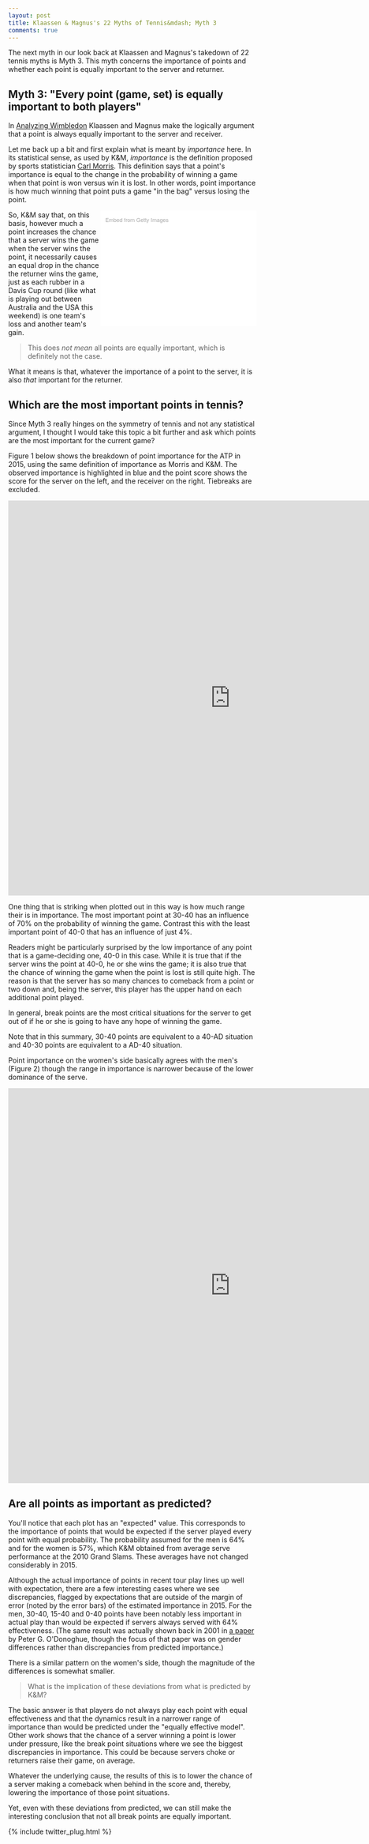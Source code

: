 ```yaml
---
layout: post
title: Klaassen & Magnus's 22 Myths of Tennis&mdash; Myth 3
comments: true
---
```



The next myth in our look back at Klaassen and Magnus's takedown of 22 tennis myths is Myth 3. This myth concerns the importance of points and whether each point is equally important to the server and returner.



## Myth 3: "Every point (game, set) is equally important to both players"

 In [Analyzing Wimbledon](https://global.oup.com/academic/product/analyzing-wimbledon-9780199355952?cc=us&lang=en&#) Klaassen and Magnus make the logically argument that a point is always equally important to the server and receiver. 

Let me back up a bit and first explain what is meant by _importance_ here. In its statistical sense, as used by K&M, _importance_ is the definition proposed by sports statistician [Carl Morris](http://chance.amstat.org/2014/09/carl-morris/). This definition says that a point's importance is equal to the change in the probability of winning a game when that point is won versus win it is lost. In other words, point importance is how much winning that point puts a game "in the bag" versus losing the point.

<div class="getty embed image" style="background-color:#fff;display:inline-block;font-family:'Helvetica Neue',Helvetica,Arial,sans-serif;color:#a7a7a7;font-size:11px;width:100%;max-width:297px;float:right;padding:2%;"><div style="padding:0;margin:0;text-align:left;"><a href="http://www.gettyimages.com/detail/513835768" target="_blank" style="color:#a7a7a7;text-decoration:none;font-weight:normal !important;border:none;display:inline-block;">Embed from Getty Images</a></div><div style="overflow:hidden;position:relative;height:0;padding:66.666667% 0 0 0;width:100%;"><iframe src="//embed.gettyimages.com/embed/513835768?et=GWtg86qGRqlWdMTr2EQcYA&viewMoreLink=off&sig=GoAvDGQkCmyGgU5v-_EbcoG8RzW_HZy_oQ1-0lc_ggY=" width="297" height="198" scrolling="no" frameborder="0" style="display:inline-block;position:absolute;top:0;left:0;width:100%;height:100%;margin:0;"></iframe></div><p style="margin:0;"></p></div>

So, K&M say that, on this basis, however much a point increases the chance that a server wins the game when the server wins the point, it necessarily causes an equal drop in the chance the returner wins the game, just as each rubber in a Davis Cup round (like what is playing out between Australia and the USA this weekend) is one team's loss and another team's gain.

 > This does _not mean_ all points are equally important, which is definitely not the case. 

 What it means is that, whatever the importance of a point to the server, it is also _that_ important for the returner. 


## Which are the most important points in tennis? 

 Since Myth 3 really hinges on the symmetry of tennis and not any statistical argument, I thought I would take this topic a bit further and ask which points are the most important for the current game?

Figure 1 below shows the breakdown of point importance for the ATP in 2015, using the same definition of importance as Morris and K&M. The observed importance is highlighted in blue and the point score shows the score for the server on the left, and the receiver on the right. Tiebreaks are excluded.

<iframe width="900" height="800" frameborder="0" scrolling="no" src="https://plot.ly/~on-the-t/791.embed"></iframe>

One thing that is striking when plotted out in this way is how much range their is in importance. The most important point at 30-40 has an influence of 70% on the probability of winning the game. Contrast this with the least important point of 40-0 that has an influence of just 4%. 

Readers might be particularly surprised by the low importance of any point that is a game-deciding one, 40-0 in this case. While it is true that if the server wins the point at 40-0, he or she wins the game; it is also true that the chance of winning the game when the point is lost is still quite high. The reason is that the server has so many chances to comeback from a point or two down and, being the server, this player has the upper hand on each additional point played. 

In general, break points are the most critical situations for the server to get out of if he or she is going to have any hope of winning the game. 

Note that in this summary, 30-40 points are equivalent to a 40-AD situation and 40-30 points are equivalent to a AD-40 situation. 


Point importance on the women's side basically agrees with the men's (Figure 2) though the range in importance is narrower because of the lower dominance of the serve.

<iframe width="900" height="800" frameborder="0" scrolling="no" src="https://plot.ly/~on-the-t/789.embed"></iframe>


## Are all points as important as predicted?

You'll notice that each plot has an "expected" value. This corresponds to the importance of points that would be expected if the server played every point with equal probability. The probability assumed for the men is 64% and for the women is 57%, which K&M obtained from average serve performance at the 2010 Grand Slams. These averages have not changed considerably in 2015.

Although the actual importance of points in recent tour play lines up well with expectation, there are a few interesting cases where we see discrepancies, flagged by expectations that are outside of the margin of error (noted by the error bars) of the estimated importance in 2015. For the men, 30-40, 15-40 and 0-40 points have been notably less important in actual play than would be expected if servers always served with 64% effectiveness. (The same result was actually shown back in 2001 in [a paper](http://www.tandfonline.com/doi/abs/10.1080/02701367.2001.10608942) by Peter G. O'Donoghue, though the focus of that paper was on gender differences rather than discrepancies from predicted importance.)

There is a similar pattern on the women's side, though the magnitude of the differences is somewhat smaller.

> What is the implication of these deviations from what is predicted by K&M?

The basic answer is that players do not always play each point with equal effectiveness and that the dynamics result in a narrower range of importance than would be predicted under the "equally effective model". Other work shows that the chance of a server winning a point is lower under pressure, like the break point situations where we see the biggest discrepancies in importance. This could be because servers choke or returners raise their game, on average. 

Whatever the underlying cause, the results of this is to lower the chance of a server making a comeback when behind in the score and, thereby, lowering the importance of those point situations. 

Yet, even with these deviations from predicted, we can still make the interesting conclusion that not all break points are equally important.


{% include twitter_plug.html %}
